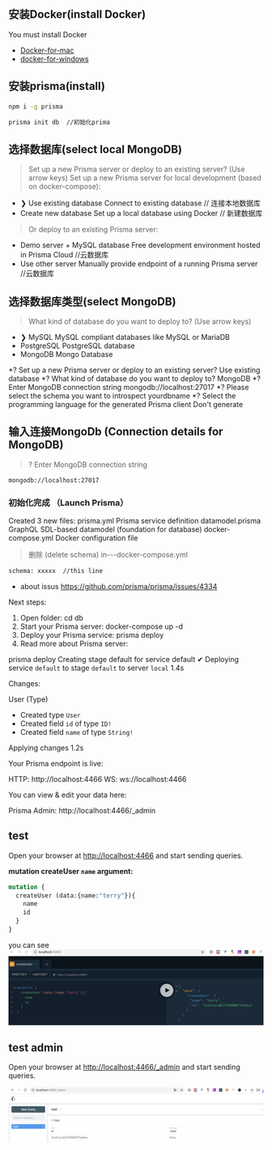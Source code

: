 
## 安装Docker(install Docker)
You must install Docker
* [Docker-for-mac](https://docs.docker.com/docker-for-mac/)
* [docker-for-windows](https://docs.docker.com/docker-for-windows/install/)
## 安装prisma(install)
```bash
npm i -g prisma
```

```bash
prisma init db  //初始化prima

```

## 选择数据库(select local MongoDB)
>  Set up a new Prisma server or deploy to an existing server? (Use arrow keys)
>  Set up a new Prisma server for local development (based on docker-compose):
* ❯ Use existing database             Connect to existing database     // 连接本地数据库
* Create new database               Set up a local database using Docker   // 新建数据库

> Or deploy to an existing Prisma server:
* Demo server + MySQL database      Free development environment hosted in Prisma Cloud   //云数据库
* Use other server                  Manually provide endpoint of a running Prisma server  //云数据库

## 选择数据库类型(select MongoDB)
> What kind of database do you want to deploy to? (Use arrow keys)
* ❯ MySQL           MySQL compliant databases like MySQL or MariaDB
* PostgreSQL        PostgreSQL database
* MongoDB           Mongo Database

*? Set up a new Prisma server or deploy to an existing server? Use existing database
*? What kind of database do you want to deploy to? MongoDB
*? Enter MongoDB connection string mongodb://localhost:27017
*? Please select the schema you want to introspect yourdbname
*? Select the programming language for the generated Prisma client Don't generate

##  输入连接MongoDb (Connection details for MongoDB)
> ? Enter MongoDB connection string
```bash
mongodb://localhost:27017
```
### 初始化完成 （Launch Prisma）
Created 3 new files:
  prisma.yml           Prisma service definition
  datamodel.prisma    GraphQL SDL-based datamodel (foundation for database)
  docker-compose.yml   Docker configuration file

> 删除 (delete schema)  in---docker-compose.yml
```bash
schema: xxxxx  //this line
```
* about issus https://github.com/prisma/prisma/issues/4334

Next steps:

  1. Open folder: cd db
  2. Start your Prisma server: docker-compose up -d
  3. Deploy your Prisma service: prisma deploy
  4. Read more about Prisma server:

prisma deploy
Creating stage default for service default ✔
Deploying service `default` to stage `default` to server `local` 1.4s

Changes:

  User (Type)
  + Created type `User`
  + Created field `id` of type `ID!`
  + Created field `name` of type `String!`

Applying changes 1.2s

Your Prisma endpoint is live:

  HTTP:  http://localhost:4466
  WS:    ws://localhost:4466

You can view & edit your data here:

  Prisma Admin: http://localhost:4466/_admin

## test
Open your browser at [http://localhost:4466](http://localhost:4466) and start sending queries.

**mutation createUser `name` argument:**

```graphql
mutation {
  createUser (data:{name:"terry"}){
    name
    id
  }
}
```
you can see
![](./static/createUser.jpg)
## test admin
Open your browser at [http://localhost:4466/_admin](http://localhost:4466/_admin) and start sending queries.

![](./static/admin.jpg)
